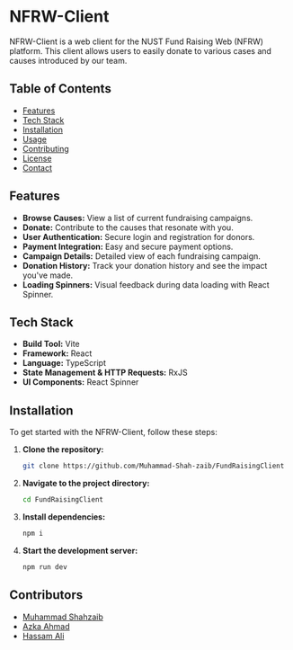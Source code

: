 # NFRW-Client

NFRW-Client is a web client for the NUST Fund Raising Web (NFRW) platform. This client allows users to easily donate to various cases and causes introduced by our team.

## Table of Contents

- [Features](#features)
- [Tech Stack](#tech-stack)
- [Installation](#installation)
- [Usage](#usage)
- [Contributing](#contributing)
- [License](#license)
- [Contact](#contact)

## Features

- **Browse Causes:** View a list of current fundraising campaigns.
- **Donate:** Contribute to the causes that resonate with you.
- **User Authentication:** Secure login and registration for donors.
- **Payment Integration:** Easy and secure payment options.
- **Campaign Details:** Detailed view of each fundraising campaign.
- **Donation History:** Track your donation history and see the impact you've made.
- **Loading Spinners:** Visual feedback during data loading with React Spinner.

## Tech Stack

- **Build Tool:** Vite
- **Framework:** React
- **Language:** TypeScript
- **State Management & HTTP Requests:** RxJS
- **UI Components:** React Spinner

## Installation

To get started with the NFRW-Client, follow these steps:

1. **Clone the repository:**
    ```sh
    git clone https://github.com/Muhammad-Shah-zaib/FundRaisingClient
    ```

2. **Navigate to the project directory:**
    ```sh
    cd FundRaisingClient
    ```

3. **Install dependencies:**
    ```sh
    npm i
    ```

4. **Start the development server:**
    ```sh
    npm run dev
    ```

## Contributors
- [Muhammad Shahzaib](https://github.com/Muhammad-Shah-zaib)
- [Azka Ahmad](https://github.com/AzkaAhmad754)
- [Hassam Ali](https://github.com/Hassam-01)
